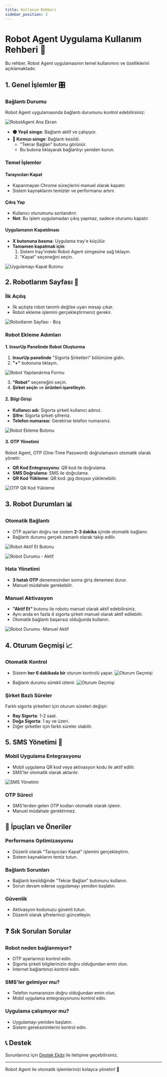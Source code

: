 ```yaml
---
title: Kullanım Rehberi
sidebar_position: 3
---
```


# Robot Agent Uygulama Kullanım Rehberi 🤖

Bu rehber, Robot Agent uygulamasının temel kullanımını ve özelliklerini açıklamaktadır.



## 1. Genel İşlemler 🎛️

### Bağlantı Durumu
Robot Agent uygulamasında bağlantı durumunu kontrol edebilirsiniz:

![RobotAgent Ana Ekran](./kurulumimages/robotagent-main-screen.png)

- **🟢 Yeşil simge**: Bağlantı aktif ve çalışıyor.
- **🔴 Kırmızı simge**: Bağlantı kesildi.
  - "Tekrar Bağlan" butonu görünür.
  - Bu butona tıklayarak bağlantıyı yeniden kurun.

### Temel İşlemler
#### Tarayıcıları Kapat
- Kapanmayan Chrome süreçlerini manuel olarak kapatır.
- Sistem kaynaklarını temizler ve performansı artırır.

#### Çıkış Yap
- Kullanıcı oturumunu sonlandırır.
- **Not**: Bu işlem uygulamadan çıkış yapmaz, sadece oturumu kapatır.


#### Uygulamanın Kapatılması
- **X butonuna basma**: Uygulama tray'e küçülür.
- **Tamamen kapatmak için**:
  1. Sistem tray'indeki Robot Agent simgesine sağ tıklayın.
  2. "Kapat" seçeneğini seçin.

![Uygulamayı Kapat Butonu](./kullanimimages/close-browsers-button.png)

## 2. Robotlarım Sayfası 🤖

### İlk Açılış
- İlk açılışta robot tanımlı değilse uyarı mesajı çıkar.
- Robot ekleme işlemini gerçekleştirmeniz gerekir.

![Robotlarım Sayfası - Boş](./kullanimimages/robots-page-empty.png)

### Robot Ekleme Adımları

#### 1. InsurUp Panelinde Robot Oluşturma
1. **InsurUp panelinde** "Sigorta Şirketleri" bölümüne gidin.
2. **"+"** butonuna tıklayın.

![Robot Yapılandırma Formu](./kullanimimages/robot-configuration-form.png)

3. **"Robot"** seçeneğini seçin.
4. **Şirket seçin** ve **ürünleri işaretleyin**.


#### 2. Bilgi Girişi
- **Kullanıcı adı**: Sigorta şirketi kullanıcı adınız.
- **Şifre**: Sigorta şirketi şifreniz.
- **Telefon numarası**: Gerekirse telefon numaranız.

![Robot Ekleme Butonu](./kullanimimages/add-robot-button.png)


#### 3. OTP Yönetimi
Robot Agent, OTP (One-Time Password) doğrulamasını otomatik olarak yönetir:

- **QR Kod Entegrasyonu**: QR kod ile doğrulama.
- **SMS Doğrulama**: SMS ile doğrulama.
- **QR Kod Yükleme**: QR kod .jpg dosyası yüklenebilir.

![OTP QR Kod Yükleme](./kullanimimages/otp-qr-code-upload.png)

## 3. Robot Durumları 📊

### Otomatik Bağlantı
- OTP ayarları doğru ise sistem **2-3 dakika** içinde otomatik bağlanır.
- Bağlantı durumu gerçek zamanlı olarak takip edilir.

![Robot Aktif Et Butonu](./kullanimimages/activate-robot-button.png)

![Robot Durumu - Aktif](./kullanimimages/robot-status-active.png)

### Hata Yönetimi
- **3 hatalı OTP** denemesinden sonra giriş denemesi durur.
- Manuel müdahale gerekebilir.

### Manuel Aktivasyon
- **"Aktif Et"** butonu ile robotu manuel olarak aktif edebilirsiniz.
- Aynı anda en fazla 4 sigorta şirketi manuel olarak aktif edilebilir.
- Otomatik bağlantı başarısız olduğunda kullanın.

![Robot Durumu -Manuel Aktif](./kullanimimages/robot-status-manuel-active.png)

## 4. Oturum Geçmişi 📈

### Otomatik Kontrol
- Sistem **her 6 dakikada bir** oturum kontrolü yapar.
![Oturum Geçmişi](./kullanimimages/robot-status-sesion-history.png)

- Bağlantı durumu sürekli izlenir.
![Oturum Geçmişi](./kullanimimages/robot-auto-sesion-history.png)



### Şirket Bazlı Süreler
Farklı sigorta şirketleri için oturum süreleri değişir:

- **Ray Sigorta**: 1-2 saat.
- **Doğa Sigorta**: 1 ay ve üzeri.
- Diğer şirketler için farklı süreler olabilir.

## 5. SMS Yönetimi 📱

### Mobil Uygulama Entegrasyonu
- Mobil uygulama QR kod veya aktivasyon kodu ile aktif edilir.
- SMS'ler otomatik olarak aktarılır.

![SMS Yönetimi](./kullanimimages/robot-sms-management.png)


### OTP Süreci
- SMS'lerden gelen OTP kodları otomatik olarak işlenir.
- Manuel müdahale gerektirmez.



## 🔧 İpuçları ve Öneriler

### Performans Optimizasyonu
- Düzenli olarak "Tarayıcıları Kapat" işlemini gerçekleştirin.
- Sistem kaynaklarını temiz tutun.

### Bağlantı Sorunları
- Bağlantı kesildiğinde "Tekrar Bağlan" butonunu kullanın.
- Sorun devam ederse uygulamayı yeniden başlatın.

### Güvenlik
- Aktivasyon kodunuzu güvenli tutun.
- Düzenli olarak şifrelerinizi güncelleyin.

## ❓ Sık Sorulan Sorular

### Robot neden bağlanmıyor?
- OTP ayarlarınızı kontrol edin.
- Sigorta şirketi bilgilerinizin doğru olduğundan emin olun.
- İnternet bağlantınızı kontrol edin.

### SMS'ler gelmiyor mu?
- Telefon numaranızın doğru olduğundan emin olun.
- Mobil uygulama entegrasyonunu kontrol edin.

### Uygulama çalışmıyor mu?
- Uygulamayı yeniden başlatın.
- Sistem gereksinimlerini kontrol edin.

## 📞 Destek

Sorunlarınız için [Destek Ekibi](mailto:destek@insurup.com) ile iletişime geçebilirsiniz.

---

Robot Agent ile otomatik işlemlerinizi kolayca yönetin! 🚀